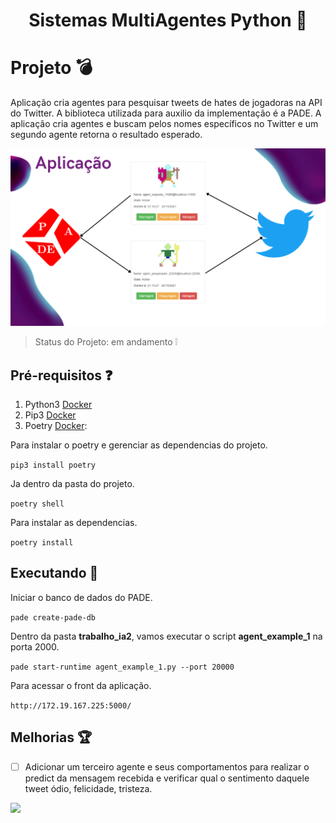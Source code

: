 <h1 align="center">Sistemas MultiAgentes Python 👋</h1>
<p>
</p>

# Projeto :bomb:
Aplicação cria agentes para pesquisar tweets de hates de jogadoras na API do Twitter.
A biblioteca utilizada para auxilio da implementação é a PADE.
A aplicação cria agentes e buscam pelos nomes específicos no Twitter e um segundo agente retorna
o resultado esperado.


![Tags](a1r.PNG)


> Status do Projeto: em andamento :grey_exclamation:

## Pré-requisitos :question:
1. Python3 [Docker](https://www.docker.com/)
2. Pip3 [Docker](https://www.docker.com/)
3. Poetry [Docker](https://www.docker.com/):

Para instalar o poetry e gerenciar as dependencias do projeto.

`pip3 install poetry`

Ja dentro da pasta do projeto.

`poetry shell`

Para instalar as dependencias.

`poetry install`


## Executando :running:
Iniciar o banco de dados do PADE.

`pade create-pade-db`

Dentro da pasta **trabalho_ia2**, vamos executar o script **agent_example_1** na porta 2000.

`pade start-runtime agent_example_1.py --port 20000`

Para acessar o front da aplicação.

`http://172.19.167.225:5000/`

## Melhorias :trophy:
- [ ] Adicionar um terceiro agente e seus comportamentos para realizar o predict da mensagem recebida
e verificar qual o sentimento daquele tweet ódio, felicidade, tristeza.


<p align="justify"> </p> <img src="https://img.shields.io/static/v1?label=Python&message=Bert&color=brightgreengreen&style=for-the-badge&logo=Python"/>

